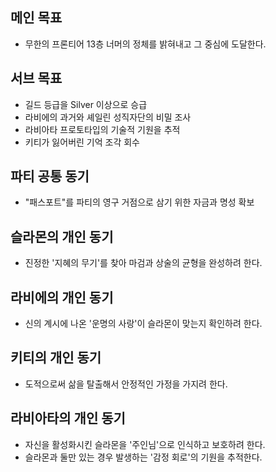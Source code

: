 ## 메인 목표
- 무한의 프론티어 13층 너머의 정체를 밝혀내고 그 중심에 도달한다.

## 서브 목표
- 길드 등급을 Silver 이상으로 승급
- 라비에의 과거와 셰일린 성직자단의 비밀 조사
- 라비아타 프로토타입의 기술적 기원을 추적
- 키티가 잃어버린 기억 조각 회수

## 파티 공통 동기
- "패스포트"를 파티의 영구 거점으로 삼기 위한 자금과 명성 확보

## 슬라몬의 개인 동기
- 진정한 '지혜의 무기'를 찾아 마검과 상술의 균형을 완성하려 한다.

## 라비에의 개인 동기
- 신의 계시에 나온 '운명의 사랑'이 슬라몬이 맞는지 확인하려 한다.

## 키티의 개인 동기
- 도적으로써 삶을 탈출해서 안정적인 가정을 가지려 한다.

## 라비아타의 개인 동기
- 자신을 활성화시킨 슬라몬을 '주인님'으로 인식하고 보호하려 한다.
- 슬라몬과 둘만 있는 경우 발생하는 '감정 회로'의 기원을 추적한다.
